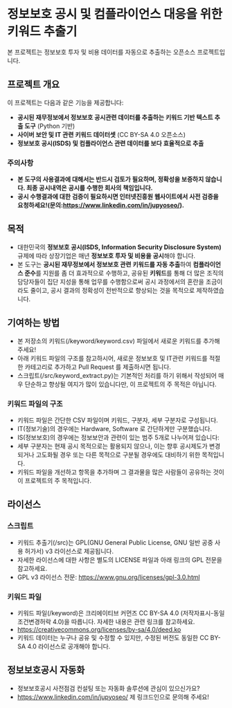 # 정보보호 공시 및 컴플라이언스 대응을 위한 키워드 추출기
본 프로젝트는 정보보호 투자 및 비용 데이터를 자동으로 추출하는 오픈소스 프로젝트입니다.

## 프로젝트 개요  
이 프로젝트는 다음과 같은 기능을 제공합니다:  
- **공시된 재무정보에서 정보보호 공시관련 데이터를 추출하는 키워드 기반 텍스트 추출 도구** (Python 기반)  
- **사이버 보안 및 IT 관련 키워드 데이터셋** (CC BY-SA 4.0 오픈소스)  
- **정보보호 공시(ISDS) 및 컴플라이언스 관련 데이터를 보다 효율적으로 추출**  

### 주의사항 
- **본 도구의 사용결과에 대해서는 반드시 검토가 필요하며, 정확성을 보증하지 않습니다. 최종 공시내역은 공시를 수행한 회사의 책임입니다.**
- **공시 수행결과에 대한 검증이 필요하시면 인터넷진흥원 웹사이트에서 사전 검증을 요청하세요!(문의:https://www.linkedin.com/in/jupyoseo/).**

## 목적
- 대한민국의 **정보보호 공시(ISDS, Information Security Disclosure System)** 규제에 따라 상장기업은 매년 **정보보호 투자 및 비용을 공시**해야 합니다.  
- 본 도구는 **공시된 재무정보에서 정보보호 관련 키워드를 자동 추출**하여 **컴플라이언스 준수**를 지원를 좀 더 효과적으로 수행하고, 공유된 **키워드**를 통해 더 많은 조직의 담당자들이 집단 지성을 통해 업무를 수행함으로써 공시 과정에서의 혼란을 조금이라도 줄이고, 공시 결과의 정확성이 전반적으로 향상되는 것을 목적으로 제작하였습니다.

## 기여하는 방법
- 본 저장소의 키워드(/keyword/keyword.csv) 파일에서 새로운 키워드를 추가해 주세요!
- 아래 키워드 파일의 구조를 참고하시어, 새로운 정보보호 및 IT관련 키워드를 적절한 카테고리로 추가하고 Pull Request 를 제출하시면 됩니다.
- 스크립트(/src/keyword_extract.py)는 기본적인 처리를 하기 위해서 작성되어 매우 단순하고 향상될 여지가 많이 있습니다만, 이 프로젝트의 주 목적은 아닙니다.

### 키워드 파일의 구조
- 키워드 파일은 간단한 CSV 파일이며 키워드, 구분자, 세부 구분자로 구성됩니다.
- IT(정보기술)의 경우에는 Hardware, Software 로 간단하게만 구분했습니다.
- IS(정보보호)의 경우에는 정보보안과 관련이 있는 범주 5개로 나누어져 있습니다:
- 세부 구분자는 현재 공시 목적으로는 활용되지 않으나, 이는 향후 공시제도가 변경되거나 고도화될 경우 또는 다른 목적으로 구분될 경우에도 대비하기 위한 목적입니다.
- 키워드 파일을 개선하고 항목을 추가하며 그 결과물을 많은 사람들이 공유하는 것이 이 프로젝트의 주 목적입니다.

## 라이선스

### 스크립트
- 키워드 추출기(/src)는 GPL(GNU General Public License, GNU 일반 공중 사용 허가서) v3 라이선스로 제공됩니다.
- 자세한 라이선스에 대한 사항은 별도의 LICENSE 파일과 아래 링크의 GPL 전문을 참고하세요.
- GPL v3 라이선스 전문: https://www.gnu.org/licenses/gpl-3.0.html

### 키워드 파일
- 키워드 파일(/keyword)은 크리에이티브 커먼즈 CC BY-SA 4.0 (저작자표시-동일조건변경허락 4.0)을 따릅니다. 자세한 내용은 관련 링크를 참고하세요.
- https://creativecommons.org/licenses/by-sa/4.0/deed.ko
- 키워드 데이터는 누구나 공유 및 수정할 수 있지만, 수정된 버전도 동일한 CC BY-SA 4.0 라이선스로 공개해야 합니다.

## 정보보호공시 자동화
- 정보보호공시 사전점검 컨설팅 또는 자동화 솔루션에 관심이 있으신가요?
- https://www.linkedin.com/in/jupyoseo/ 제 링크드인으로 문의해 주세요!